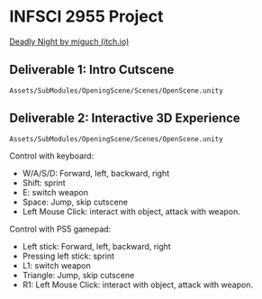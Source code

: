 # INFSCI 2955 Project

[Deadly Night by miguch (itch.io)](https://miguch.itch.io/deadly-night)

## Deliverable 1: Intro Cutscene

`Assets/SubModules/OpeningScene/Scenes/OpenScene.unity`

## Deliverable 2: Interactive 3D Experience

`Assets/SubModules/OpeningScene/Scenes/OpenScene.unity`

Control with keyboard:

- W/A/S/D: Forward, left, backward, right
- Shift: sprint
- E: switch weapon
- Space: Jump, skip cutscene
- Left Mouse Click: interact with object, attack with weapon.

Control with PS5 gamepad:

- Left stick: Forward, left, backward, right
- Pressing left stick: sprint
- L1: switch weapon
- Triangle: Jump, skip cutscene
- R1: Left Mouse Click: interact with object, attack with weapon.
